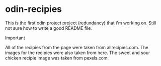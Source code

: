 # odin-recipies
This is the first odin project project (redundancy) that i'm working on. Still not sure how to write
a good README file.

> [!IMPORTANT]
 > All of the recipies from the page were taken from allrecipies.com. The images for the recipies were also taken from here. The sweet and sour chicken recipie image was taken from pexels.com.
 